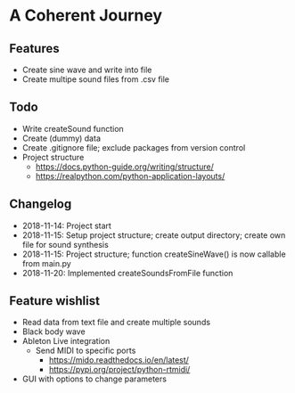 # A Coherent Journey

## Features
* Create sine wave and write into file
* Create multipe sound files from .csv file

## Todo
* Write createSound function
* Create (dummy) data
* Create .gitignore file; exclude packages from version control
* Project structure 
    * https://docs.python-guide.org/writing/structure/ 
    * https://realpython.com/python-application-layouts/

## Changelog
* 2018-11-14: Project start
* 2018-11-15: Setup project structure; create output directory; create own file for sound synthesis
* 2018-11-15: Project structure; function createSineWave() is now callable from main.py
* 2018-11-20: Implemented createSoundsFromFile function

## Feature wishlist
* Read data from text file and create multiple sounds
* Black body wave
* Ableton Live integration
    * Send MIDI to specific ports
        + https://mido.readthedocs.io/en/latest/
        + https://pypi.org/project/python-rtmidi/
* GUI with options to change parameters
